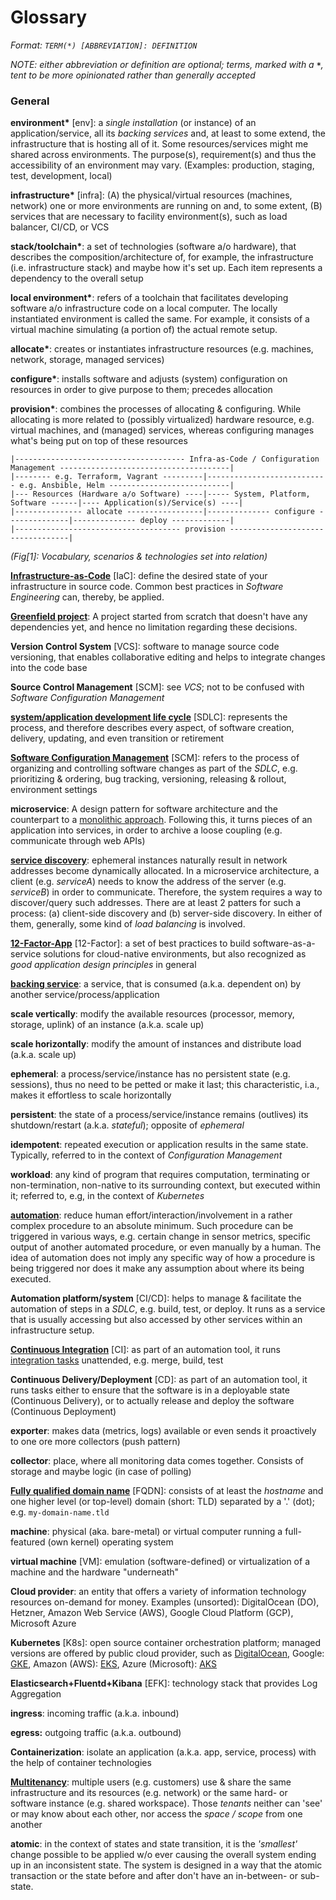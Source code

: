 Glossary
========


*Format: `TERM(*) [ABBREVIATION]: DEFINITION`*

*NOTE: either abbreviation or definition are optional; terms, marked with a __`*`__, tent to be more opinionated rather
       than generally accepted*



### General

__environment*__ [env]: a *single installation* (or instance) of an application/service, all its *backing services*
    and, at least to some extend, the infrastructure that is hosting all of it. Some resources/services might me shared
    across environments. The purpose(s), requirement(s) and thus the accessibility of an environment may vary.
    (Examples: production, staging, test, development, local) 

__infrastructure*__ [infra]: (A) the physical/virtual resources (machines, network) one or more environments are running
    on and, to some extent, (B) services that are necessary to facility environment(s), such as load balancer, CI/CD, or
    VCS

__stack/toolchain*__: a set of technologies (software a/o hardware), that describes the composition/architecture of, for
    example, the infrastructure (i.e. infrastructure stack) and maybe how it's set up. Each item represents a dependency
    to the overall setup

__local environment*__: refers of a toolchain that facilitates developing software a/o infrastructure code on a local
    computer. The locally instantiated environment is called the same. For example, it consists of a virtual machine
    simulating (a portion of) the actual remote setup.

__allocate*__: creates or instantiates infrastructure resources (e.g. machines, network, storage, managed services)

__configure*__: installs software and adjusts (system) configuration on resources in order to give purpose to them;
    precedes allocation

__provision*__: combines the processes of allocating & configuring. While allocating is more related to (possibly
    virtualized) hardware resource, e.g. virtual machines, and (managed) services, whereas configuring manages what's
    being put on top of these resources

```
|-------------------------------------- Infra-as-Code / Configuration Management --------------------------------------|
|-------- e.g. Terraform, Vagrant ---------|--------------------------- e.g. Ansbible, Helm ---------------------------|
|--- Resources (Hardware a/o Software) ----|----- System, Platform, Software ------|---- Application(s)/Service(s) ----|
|--------------- allocate -----------------|-------------- configure --------------|-------------- deploy -------------|
|------------------------------------- provision ----------------------------------|
```
*(Fig[1]: Vocabulary, scenarios & technologies set into relation)*

[__Infrastructure-as-Code__](https://en.wikipedia.org/wiki/Infrastructure_as_code) [IaC]: define the desired state of
    your infrastructure in source code. Common best practices in *Software Engineering* can, thereby, be applied.

[__Greenfield project__](https://en.wikipedia.org/wiki/Greenfield_project): A project started from scratch that doesn't
    have any dependencies yet, and hence no limitation regarding these decisions.

__Version Control System__ [VCS]: software to manage source code versioning, that enables collaborative editing and
    helps to integrate changes into the code base 

__Source Control Management__ [SCM]: see *VCS*; not to be confused with *Software Configuration Management*

[__system/application development life cycle__](https://en.wikipedia.org/wiki/Systems_development_life_cycle) [SDLC]:
    represents the process, and therefore describes every aspect, of software creation, delivery, updating, and even
    transition or retirement

[__Software Configuration Management__](https://en.wikipedia.org/wiki/Software_configuration_management) [SCM]: refers
    to the process of organizing and controlling software changes as part of the *SDLC*, e.g. prioritizing & ordering, 
    bug tracking, versioning, releasing & rollout, environment settings

__microservice__: A design pattern for software architecture and the counterpart to a 
    [monolithic approach](https://en.wikipedia.org/wiki/Monolithic_application). Following this, it turns pieces of an
    application into services, in order to archive a loose coupling (e.g. communicate through web APIs) 

__[service discovery](https://www.nginx.com/blog/service-discovery-in-a-microservices-architecture/)__: ephemeral
    instances naturally result in network addresses become dynamically allocated. In a microservice architecture, a
    client (e.g. *serviceA*) needs to know the address of the server (e.g. *serviceB*) in order to communicate.
    Therefore, the system requires a way to discover/query such addresses. There are at least 2 patters for such a
    process: (a) client-side discovery and (b) server-side discovery. In either of them, generally, some kind of
    *load balancing* is involved.

[__12-Factor-App__](https://12factor.net) [12-Factor]: a set of best practices to build software-as-a-service solutions
    for cloud-native environments, but also recognized as *good application design principles* in general

[__backing service__](https://12factor.net/backing-services): a service, that is consumed (a.k.a. dependent on) by
    another service/process/application

__scale vertically__: modify the available resources (processor, memory, storage, uplink) of an instance (a.k.a. scale up)

__scale horizontally__: modify the amount of instances and distribute load (a.k.a. scale up)

__ephemeral__: a process/service/instance has no persistent state (e.g. sessions), thus no need to be petted or make it
    last; this characteristic, i.a., makes it effortless to scale horizontally

__persistent__: the state of a process/service/instance remains (outlives) its shutdown/restart (a.k.a. *stateful*);
    opposite of *ephemeral*

__idempotent__: repeated execution or application results in the same state. Typically, referred to in the context of 
    *Configuration Management*

__workload__: any kind of program that requires computation, terminating or non-termination, non-native to its
     surrounding context, but executed within it; referred to, e.g, in the context of *Kubernetes*

[__automation__](https://en.wikipedia.org/wiki/Automation): reduce human effort/interaction/involvement in a rather
    complex procedure to an absolute minimum. Such procedure can be triggered in various ways, e.g. certain change in
    sensor metrics, specific output of another automated procedure, or even manually by a human. The idea of
    automation does not imply any specific way of how a procedure is being triggered nor does it make any assumption
    about where its being executed.   

__Automation platform/system__ [CI/CD]: helps to manage & facilitate the automation of steps in a *SDLC*, e.g. build,
    test, or deploy. It runs as a service that is usually accessing but also accessed by other services within an
    infrastructure setup.   

[__Continuous Integration__](https://en.wikipedia.org/wiki/Continuous_integration) [CI]: as part of an automation tool,
    it runs [integration tasks](https://en.wikipedia.org/wiki/Systems_integrator) unattended, e.g. merge, build, test  

__Continuous Delivery/Deployment__ [CD]: as part of an automation tool, it runs tasks either to ensure that the software
    is in a deployable state (Continuous Delivery), or to actually release and deploy the software (Continuous Deployment) 

__exporter__: makes data (metrics, logs) available or even sends it proactively to one ore more collectors (push pattern)

__collector__: place, where all monitoring data comes together. Consists of storage and maybe logic (in case of polling)

[__Fully qualified domain name__](https://en.wikipedia.org/wiki/Fully_qualified_domain_name) [FQDN]: consists of at least
    the *hostname* and one higher level (or top-level) domain (short: TLD) separated by a '.' (dot);
    e.g. `my-domain-name.tld`

__machine__: physical (aka. bare-metal) or virtual computer running a full-featured (own kernel) operating system

__virtual machine__ [VM]: emulation (software-defined) or virtualization of a machine and the hardware "underneath" 

__Cloud provider__: an entity that offers a variety of information technology resources on-demand for money. Examples
     (unsorted): DigitalOcean (DO), Hetzner, Amazon Web Service (AWS), Google Cloud Platform (GCP), Microsoft Azure

__Kubernetes__ [K8s]: open source container orchestration platform; managed versions are offered by public cloud provider,
    such as [DigitalOcean](https://www.digitalocean.com/products/kubernetes/), Google: [GKE](https://cloud.google.com/kubernetes-engine/),
    Amazon (AWS): [EKS](https://aws.amazon.com/eks/), Azure (Microsoft): [AKS](https://azure.microsoft.com/en-us/services/kubernetes-service/)

__Elasticsearch+Fluentd+Kibana__ [EFK]: technology stack that provides Log Aggregation

__ingress__: incoming traffic (a.k.a. inbound)

__egress:__ outgoing traffic (a.k.a. outbound)

__Containerization__: isolate an application (a.k.a. app, service, process) with the help of container technologies

__[Multitenancy](https://en.wikipedia.org/wiki/Multitenancy)__: multiple users (e.g. customers) use & share the same
    infrastructure and its resources (e.g. network) or the same hard- or software instance (e.g. shared workspace).
    Those *tenants* neither can 'see' or may know about each other, nor access the *space / scope* from one another

__atomic__: in the context of states and state transition, it is the *'smallest'* change possible to be applied w/o
    ever causing the overall system ending up in an inconsistent state. The system is designed in a way that the atomic
    transaction or the state before and after don't have an in-between- or sub-state.
